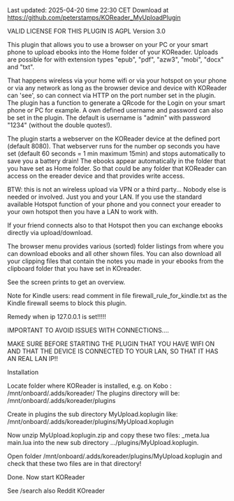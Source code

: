 Last updated: 2025-04-20 time 22:30 CET
Download at https://github.com/peterstamps/KOReader_MyUploadPlugin

VALID LICENSE FOR THIS PLUGIN IS AGPL Version 3.0


This plugin that allows you to use a browser on your PC or your smart phone to upload ebooks into the Home folder of your KOReader.
Uploads are possible for with extension types "epub", "pdf", "azw3", "mobi", "docx" and "txt".

That happens wireless via your home wifi or via your hotspot on your phone or via any network as long as the browser device and device with KOReader can 'see', so can connect via HTTP on the port number set in the plugin. The plugin has a function to generate a QRcode for the Login on your smart phone or PC for example.
A own defined username and password can also be set in the plugin. The default is username is "admin" with password "1234" (without the double quotes!).

The plugin starts a webserver on the KOReader device at the defined port (default 8080). 
That webserver runs for the number op seconds you have set (default 60 seconds = 1 min maximum 15min) and stops automatically to save you a battery drain!
The ebooks appear automatically in the folder that you have set as Home folder. 
So that could be any folder that KOReader can access on the ereader device and that provides write access.

BTW: this is not an wireless upload via VPN or a third party... Nobody else is needed or involved. Just you and your LAN. 
If you use the standard available Hotspot function of your phone and you connect your ereader to your own hotspot then you have a LAN to work with.

If your friend connects also to that Hotspot then you can exchange ebooks directly via upload/download.

The browser menu provides various (sorted) folder listings from where you can download ebooks and all other shown files.
You can also download all your clipping files that contain the notes you made in your ebooks from the clipboard folder that you have set in KOreader.

See the screen prints to get an overview.

Note for Kindle users: read comment in file firewall_rule_for_kindle.txt as the Kindle firewall seems to block this plugin. 


Remedy when ip 127.0.0.1 is set!!!!!

IMPORTANT TO AVOID ISSUES WITH CONNECTIONS....

MAKE SURE BEFORE STARTING THE PLUGIN THAT YOU HAVE WIFI ON AND THAT THE DEVICE IS CONNECTED TO YOUR LAN, SO THAT IT HAS AN REAL LAN IP!!

Installation

Locate folder where KOReader is installed, 
e.g. on Kobo :
  /mnt/onboard/.adds/koreader/
The plugins directory will be:
  /mnt/onboard/.adds/koreader/plugins
 
Create  in plugins the sub directory MyUpload.koplugin like:
  /mnt/onboard/.adds/koreader/plugins/MyUpload.koplugin
 
Now unzip MyUpload.koplugin.zip and copy these two files:
 _meta.lua 
main.lua 
into the new sub directory .../plugins/MyUpload.koplugin.

Open folder  /mnt/onboard/.adds/koreader/plugins/MyUpload.koplugin and check that these two files are in that directory!

Done. Now start KOReader

See /search also Reddit KOreader

